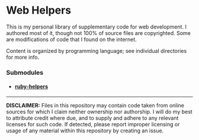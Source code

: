 # Web Helpers
This is my personal library of supplementary code for web development. I authored most of it, though not 100% of source files are copyrighted. Some are modifications of code that I found on the internet.

Content is organized by programming language; see individual directories for more info.

### Submodules
- #### [ruby-helpers](https://github.com/SteveBenner/ruby-helpers)

---
**DISCLAIMER:** Files in this repository may contain code taken from online sources for which I claim neither ownership nor authorship. I will do my best to attribute credit where due, and to supply and adhere to any relevant licenses for such code. If detected, please report improper licensing or usage of any material within this repository by creating an issue.

